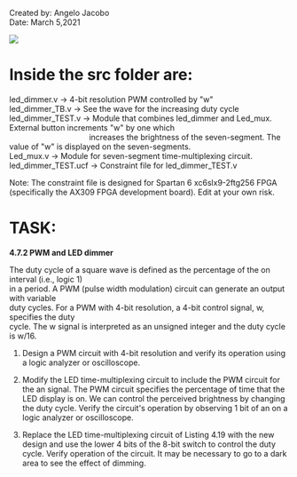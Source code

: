 Created by: Angelo Jacobo  
Date: March 5,2021  


[![](https://user-images.githubusercontent.com/87559347/126055872-a8906c1e-07cf-47db-9d39-5e5b0024f5b8.png)](https://youtu.be/AOVehYq6Qng)


# Inside the src folder are:  
led_dimmer.v -> 4-bit resolution PWM controlled by "w"  
led_dimmer_TB.v -> See the wave for the increasing duty cycle   
led_dimmer_TEST.v -> Module that combines led_dimmer and Led_mux. External button increments "w" by one which   
&emsp;&emsp;&emsp;&emsp;&emsp;&emsp;&emsp;&emsp;&emsp;&emsp; increases the brightness of the seven-segment. The value of "w" is displayed on the seven-segments.  
Led_mux.v -> Module for seven-segment time-multiplexing circuit.  
led_dimmer_TEST.ucf -> Constraint file for led_dimmer_TEST.v  

Note: The constraint file is designed for Spartan 6 xc6slx9-2ftg256 FPGA (specifically the AX309 FPGA development board). Edit at your own risk.  


# TASK:  
**4.7.2 PWM and LED dimmer**  

The duty cycle of a square wave is defined as the percentage of the on interval (i.e., logic 1)  
in a period. A PWM (pulse width modulation) circuit can generate an output with variable  
duty cycles. For a PWM with 4-bit resolution, a 4-bit control signal, w, specifies the duty  
cycle. The w signal is interpreted as an unsigned integer and the duty cycle is w/16.  

1. Design a PWM circuit with 4-bit resolution and verify its operation using a logic
analyzer or oscilloscope.

2. Modify the LED time-multiplexing circuit to include the PWM circuit for the an
signal. The PWM circuit specifies the percentage of time that the LED display is
on. We can control the perceived brightness by changing the duty cycle. Verify the
circuit's operation by observing 1 bit of an on a logic analyzer or oscilloscope.

3. Replace the LED time-multiplexing circuit of Listing 4.19 with the new design and
use the lower 4 bits of the 8-bit switch to control the duty cycle. Verify operation of
the circuit. It may be necessary to go to a dark area to see the effect of dimming. 
